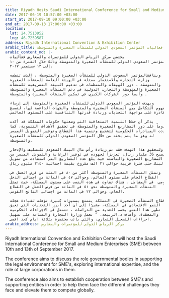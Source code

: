```yaml
---
title: Riyadh Hosts Saudi International Conference for Small and Medium Enterprises
date: 2017-06-19 10:57:00 +03:00
start_at: 2017-09-10 09:00:00 +03:00
end_at: 2017-09-13 17:00:00 +03:00
location:
  lat: 24.7513952
  lng: 46.7259587
address: Riyadh International Convention & Exhibition Center
arabic_title: الرياض تحتضن فعاليات المؤتمر السعودي الدولي للمنشآت الصغيرة والمتوسطة
arabic_content_md: |-
  يحتضن مركز الرياض الدولي للمؤتمرات والمعارض فعاليات
  المؤتمر السعودي الدولي للمنشآت الصغيرة والمتوسطة وذلك خلال الفترة من ١٠
  إلى ١٣ سبتمبر ٢٠١٧.

  ويناقشالمؤتمر السعودي الدولي للمنشآت الصغيرة والمتوسطة ، الذى تنظمه
  وزارة التجارة والاستثمار ممثلة فى الهيئة العامة للمنشآت الصغيرة
  والمتوسطة ، دور الهيئات والمنظمات في تدعيم البيئة التشريعية للمنشآت
  الصغيرة والمتوسطة والتجارب الدولية في دعم المنشآت الصغيرة والمتوسطة ،
  وأيضاً دور الشركات الكبرى في تمكين المنشآت الصغيرة والمتوسطة .

  ويهدف المؤتمر السعودي الدولي للمنشآت الصغيرة والمتوسطة إلى إرساء
  مفهوم التكامل بين المنشآت الصغيرة والمتوسطة والجهات الداعمة لها، لتصبح
  قادرة على مواجهة التحديات وزيادة قدرتها التنافسية على المستوى العالمي.

  يذكر أن خطط التنمية المتعاقبة التي وضعتها حكومات المملكة قد أكدت
  دوماً على دور المشاريع الصغيرة والمتوسطة في تحقيق الأهداف التنموية، كما
  تعددت المبادرات الحكومية لتشجيع وتنمية هذا القطاع وتوفير التمويل الميسر
  له وهو ما يتم بحثه من خلال المؤتمر السعودي الدولي للمنشآت الصغيرة
  والمتوسطة.

  ولتحقيق هذا الهدف فقد تم زيادة رأس مال البنك السعودي للتسليف والإدخار
  ليصبح 36 مليار ريال، تعزيزاً لجهوده في توفير الرعاية والتمويل الميسر من
  المشاريع الصغيرة والناشئة حيث بلغ عدد المشاريع التي استفادت من تمويل
  البنك حتى فترة قريبة حوالي ٢١ الف مشروع بقيمة اجمالية ٣١٤٠ مليون ريال.

  وتمثل المنشآت الصغيرة والمتوسطة أكثر من ٨٠ في المئة من فرص العمل في
  القطاع الخاص على مستوى العالم، وحوالي ٤٧ في المائة من اجمالي الدخل
  القومي. في المقابل ، هناك تفاوت في هذه النسب على مستوى المملكة، حيث تمثل
  المنشآت الصغيرة والمتوسطة نحو ٥١ في المائة من فرص العمل في القطاع
  الخاص، وحوالي ٢٢ في المائة من اجمالي الناتج القومي.

  قطاع المنشآت الصغيرة في المملكة يتمتع بمميزات كبيرة تؤهله لقيادة عجلة
  النمو الاقتصادي في المملكة، مشيرًا إلى أن أحد أبرز التحديات التي تعيق
  تطور هذا النمو بحسب العديد من الدراسات ، تتمثل في الاجراءات الحكومية
  والمعقدة. وأضاف د.الربيعة، ” تعمل وزارة التجارة والصناعة على تسهيل
  اجراءات التسجيل التجاري، والتي باتت مختصرة بثلاثة ايام كحد اقصى.
arabic_address: مركز الرياض الدولي للمؤتمرات والمعارض
---
```


Riyadh International Convention and Exhibition Center will host the Saudi International Conference for Small and Medium Enterprises (SME) between 10th and 13th of September 2017.

The conference aims to discuss the role governmental bodies in supporting the legal environment for SME's, exploring international expertise, and the role of large corporations in them.

The conference also aims to establish cooperation between SME's and supporting entities in order to help them face the different challenges they face and elevate them to compete globally.